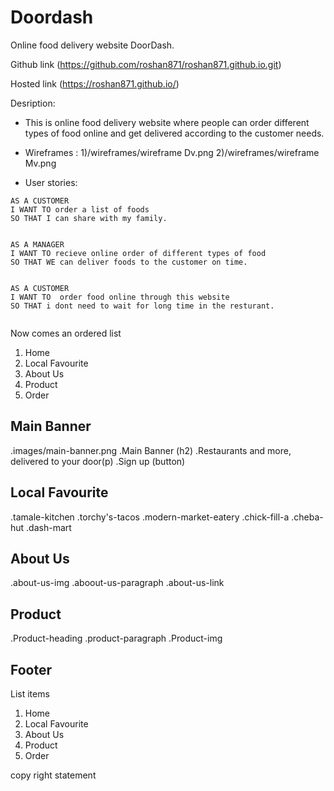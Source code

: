# Doordash

Online food delivery website DoorDash.

Github link (https://github.com/roshan871/roshan871.github.io.git)

Hosted link (https://roshan871.github.io/)

Desription:

- This is online food delivery website where people can order different types of food online and get delivered according to the customer needs.

- Wireframes :
  1)/wireframes/wireframe Dv.png
  2)/wireframes/wireframe Mv.png
- User stories:

```
AS A CUSTOMER
I WANT TO order a list of foods
SO THAT I can share with my family.


AS A MANAGER
I WANT TO recieve online order of different types of food
SO THAT WE can deliver foods to the customer on time.


AS A CUSTOMER
I WANT TO  order food online through this website
SO THAT i dont need to wait for long time in the resturant.


```

Now comes an ordered list

1. Home
2. Local Favourite
3. About Us
4. Product
5. Order

## Main Banner

.images/main-banner.png
.Main Banner (h2)
.Restaurants and more, delivered to your door(p)
.Sign up (button)

## Local Favourite

.tamale-kitchen
.torchy's-tacos
.modern-market-eatery
.chick-fill-a
.cheba-hut
.dash-mart

## About Us

.about-us-img
.aboout-us-paragraph
.about-us-link

## Product

.Product-heading
.product-paragraph
.Product-img

## Footer

List items

1. Home
2. Local Favourite
3. About Us
4. Product
5. Order

copy right statement
